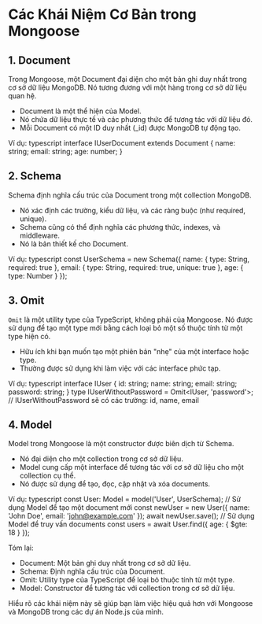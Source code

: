 # Các Khái Niệm Cơ Bản trong Mongoose

## 1. Document

Trong Mongoose, một Document đại diện cho một bản ghi duy nhất trong cơ sở dữ liệu MongoDB. Nó tương đương với một hàng trong cơ sở dữ liệu quan hệ.

- Document là một thể hiện của Model.
- Nó chứa dữ liệu thực tế và các phương thức để tương tác với dữ liệu đó.
- Mỗi Document có một ID duy nhất (\_id) được MongoDB tự động tạo.

Ví dụ:
typescript
interface IUserDocument extends Document {
name: string;
email: string;
age: number;
}

## 2. Schema

Schema định nghĩa cấu trúc của Document trong một collection MongoDB.

- Nó xác định các trường, kiểu dữ liệu, và các ràng buộc (như required, unique).
- Schema cũng có thể định nghĩa các phương thức, indexes, và middleware.
- Nó là bản thiết kế cho Document.

Ví dụ:
typescript
const UserSchema = new Schema({
name: { type: String, required: true },
email: { type: String, required: true, unique: true },
age: { type: Number }
});

## 3. Omit

`Omit` là một utility type của TypeScript, không phải của Mongoose. Nó được sử dụng để tạo một type mới bằng cách loại bỏ một số thuộc tính từ một type hiện có.

- Hữu ích khi bạn muốn tạo một phiên bản "nhẹ" của một interface hoặc type.
- Thường được sử dụng khi làm việc với các interface phức tạp.

Ví dụ:
typescript
interface IUser {
id: string;
name: string;
email: string;
password: string;
}
type IUserWithoutPassword = Omit<IUser, 'password'>;
// IUserWithoutPassword sẽ có các trường: id, name, email

## 4. Model

Model trong Mongoose là một constructor được biên dịch từ Schema.

- Nó đại diện cho một collection trong cơ sở dữ liệu.
- Model cung cấp một interface để tương tác với cơ sở dữ liệu cho một collection cụ thể.
- Nó được sử dụng để tạo, đọc, cập nhật và xóa documents.

Ví dụ:
typescript
const User: Model<IUserDocument> = model<IUserDocument>('User', UserSchema);
// Sử dụng Model để tạo một document mới
const newUser = new User({ name: 'John Doe', email: 'john@example.com' });
await newUser.save();
// Sử dụng Model để truy vấn documents
const users = await User.find({ age: { $gte: 18 } });

Tóm lại:

- Document: Một bản ghi duy nhất trong cơ sở dữ liệu.
- Schema: Định nghĩa cấu trúc của Document.
- Omit: Utility type của TypeScript để loại bỏ thuộc tính từ một type.
- Model: Constructor để tương tác với collection trong cơ sở dữ liệu.

Hiểu rõ các khái niệm này sẽ giúp bạn làm việc hiệu quả hơn với Mongoose và MongoDB trong các dự án Node.js của mình.
